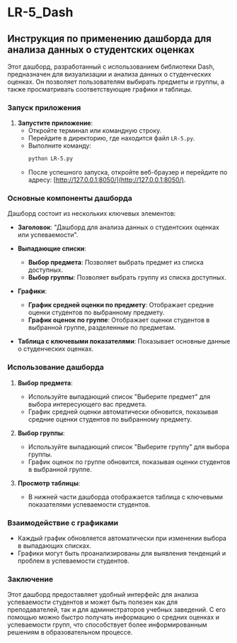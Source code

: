 # LR-5_Dash
## Инструкция по применению дашборда для анализа данных о студентских оценках

Этот дашборд, разработанный с использованием библиотеки Dash, предназначен для визуализации и анализа данных о студенческих оценках. Он позволяет пользователям выбирать предметы и группы, а также просматривать соответствующие графики и таблицы.

### Запуск приложения

1. **Запустите приложение**:
   - Откройте терминал или командную строку.
   - Перейдите в директорию, где находится файл `LR-5.py`.
   - Выполните команду:
     ```bash
     python LR-5.py
     ```
   - После успешного запуска, откройте веб-браузер и перейдите по адресу: [http://127.0.0.1:8050/](http://127.0.0.1:8050/).

### Основные компоненты дашборда

Дашборд состоит из нескольких ключевых элементов:

- **Заголовок**: "Дашборд для анализа данных о студентских оценках или успеваемости".
  
- **Выпадающие списки**:
  - **Выбор предмета**: Позволяет выбрать предмет из списка доступных.
  - **Выбор группы**: Позволяет выбрать группу из списка доступных.

- **Графики**:
  - **График средней оценки по предмету**: Отображает средние оценки студентов по выбранному предмету.
  - **График оценок по группе**: Отображает оценки студентов в выбранной группе, разделенные по предметам.

- **Таблица с ключевыми показателями**: Показывает основные данные о студенческих оценках.

### Использование дашборда

1. **Выбор предмета**:
   - Используйте выпадающий список "Выберите предмет" для выбора интересующего вас предмета.
   - График средней оценки автоматически обновится, показывая средние оценки студентов по выбранному предмету.

2. **Выбор группы**:
   - Используйте выпадающий список "Выберите группу" для выбора группы.
   - График оценок по группе обновится, показывая оценки студентов в выбранной группе.

3. **Просмотр таблицы**:
   - В нижней части дашборда отображается таблица с ключевыми показателями успеваемости студентов.

### Взаимодействие с графиками

- Каждый график обновляется автоматически при изменении выбора в выпадающих списках.
- Графики могут быть проанализированы для выявления тенденций и проблем в успеваемости студентов.

### Заключение

Этот дашборд предоставляет удобный интерфейс для анализа успеваемости студентов и может быть полезен как для преподавателей, так и для администраторов учебных заведений. С его помощью можно быстро получать информацию о средних оценках и успеваемости групп, что способствует более информированным решениям в образовательном процессе.
